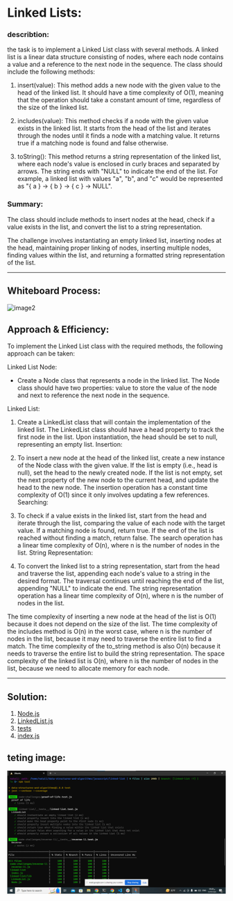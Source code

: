 # Linked Lists:
### describtion: 
the task is to implement a Linked List class with several methods. A linked list is a linear data structure consisting of nodes, where each node contains a value and a reference to the next node in the sequence. The class should include the following methods:
1. insert(value): This method adds a new node with the given value to the head of the linked list. It should have a time complexity of O(1), meaning that the operation should take a constant amount of time, regardless of the size of the linked list.

2. includes(value): This method checks if a node with the given value exists in the linked list. It starts from the head of the list and iterates through the nodes until it finds a node with a matching value. It returns true if a matching node is found and false otherwise.

3. toString(): This method returns a string representation of the linked list, where each node's value is enclosed in curly braces and separated by arrows. The string ends with "NULL" to indicate the end of the list. For example, a linked list with values "a", "b", and "c" would be represented as "{ a } -> { b } -> { c } -> NULL".

### Summary:
 The class should include methods to insert nodes at the head, check if a value exists in the list, and convert the list to a string representation.

The challenge involves instantiating an empty linked list, inserting nodes at the head, maintaining proper linking of nodes, inserting multiple nodes, finding values within the list, and returning a formatted string representation of the list.
___________________________________________________________________________________________________________
## Whiteboard Process:

![image2](https://i.ibb.co/DDdY1X4/Whiteboard.jpg)
## Approach & Efficiency:
To implement the Linked List class with the required methods, the following approach can be taken:

Linked List Node:
- Create a Node class that represents a node in the linked list.
The Node class should have two properties: value to store the value of the node and next to reference the next node in the sequence.

Linked List:
1. Create a LinkedList class that will contain the implementation of the linked list.
The LinkedList class should have a head property to track the first node in the list.
Upon instantiation, the head should be set to null, representing an empty list.
Insertion:

2. To insert a new node at the head of the linked list, create a new instance of the Node class with the given value.
If the list is empty (i.e., head is null), set the head to the newly created node.
If the list is not empty, set the next property of the new node to the current head, and update the head to the new node.
The insertion operation has a constant time complexity of O(1) since it only involves updating a few references.
Searching:

3. To check if a value exists in the linked list, start from the head and iterate through the list, comparing the value of each node with the target value.
If a matching node is found, return true.
If the end of the list is reached without finding a match, return false.
The search operation has a linear time complexity of O(n), where n is the number of nodes in the list.
String Representation:

4. To convert the linked list to a string representation, start from the head and traverse the list, appending each node's value to a string in the desired format.
The traversal continues until reaching the end of the list, appending "NULL" to indicate the end.
The string representation operation has a linear time complexity of O(n), where n is the number of nodes in the list.

The time complexity of inserting a new node at the head of the list is O(1) because it does not depend on the size of the list. The time complexity of the includes method is O(n) in the worst case, where n is the number of nodes in the list, because it may need to traverse the entire list to find a match. The time complexity of the to_string method is also O(n) because it needs to traverse the entire list to build the string representation.
The space complexity of the linked list is O(n), where n is the number of nodes in the list, because we need to allocate memory for each node.
_________________________________________________________________________________________________________
## Solution:
1. [Node.js](./lib/Node.js)
2. [LinkedList.js](./lib/LinkedList.js)
3. [tests](./__tests__/linked-list.test.js)
4. [index.js](./index.js)

## teting image:
![image1](./tests.png)


